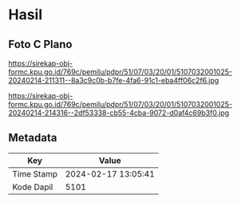 # Hasil

## Foto C Plano

https://sirekap-obj-formc.kpu.go.id/769c/pemilu/pdpr/51/07/03/20/01/5107032001025-20240214-211311--8a3c9c0b-b7fe-4fa6-91c1-eba4ff06c2f6.jpg

https://sirekap-obj-formc.kpu.go.id/769c/pemilu/pdpr/51/07/03/20/01/5107032001025-20240214-214316--2df53338-cb55-4cba-9072-d0af4c69b3f0.jpg


## Metadata

| Key        | Value               |
| ---------- | ------------------- |
| Time Stamp | 2024-02-17 13:05:41 |
| Kode Dapil | 5101                |



